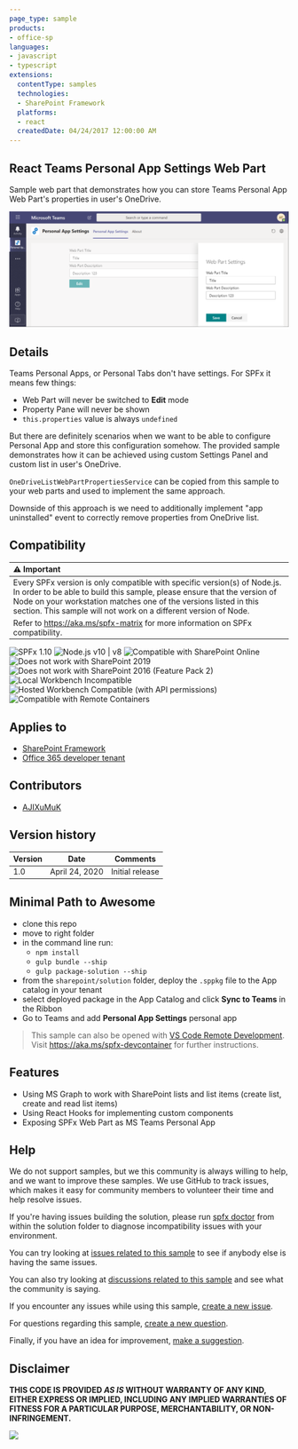 ```yaml
---
page_type: sample
products:
- office-sp
languages:
- javascript
- typescript
extensions:
  contentType: samples
  technologies:
  - SharePoint Framework
  platforms:
  - react
  createdDate: 04/24/2017 12:00:00 AM
---
```

## React Teams Personal App Settings Web Part

Sample web part that demonstrates how you can store Teams Personal App Web Part's properties in user's OneDrive.

![Teams Personal App](./assets/teams-personal-app-settings.png)

## Details

Teams Personal Apps, or Personal Tabs don't have settings.
For SPFx it means few things:
* Web Part will never be switched to **Edit** mode
* Property Pane will never be shown
* `this.properties` value is always `undefined`

But there are definitely scenarios when we want to be able to configure Personal App and store this configuration somehow.
The provided sample demonstrates how it can be achieved using custom Settings Panel and custom list in user's OneDrive.

`OneDriveListWebPartPropertiesService` can be copied from this sample to your web parts and used to implement the same approach.

Downside of this approach is we need to additionally implement "app uninstalled" event to correctly remove properties from OneDrive list.

## Compatibility

| :warning: Important          |
|:---------------------------|
| Every SPFx version is only compatible with specific version(s) of Node.js. In order to be able to build this sample, please ensure that the version of Node on your workstation matches one of the versions listed in this section. This sample will not work on a different version of Node.|
|Refer to <https://aka.ms/spfx-matrix> for more information on SPFx compatibility.   |

![SPFx 1.10](https://img.shields.io/badge/SPFx-1.10.0-green.svg) 
![Node.js v10 | v8](https://img.shields.io/badge/Node.js-v10%20%7C%20v8-green.svg) 
![Compatible with SharePoint Online](https://img.shields.io/badge/SharePoint%20Online-Compatible-green.svg)
![Does not work with SharePoint 2019](https://img.shields.io/badge/SharePoint%20Server%202019-Incompatible-red.svg)
![Does not work with SharePoint 2016 (Feature Pack 2)](https://img.shields.io/badge/SharePoint%20Server%202016%20(Feature%20Pack%202)-Incompatible-red.svg "SharePoint Server 2016 Feature Pack 2 requires SPFx 1.1")
![Local Workbench Incompatible](https://img.shields.io/badge/Local%20Workbench-Incompatible-red.svg "Requires access to the user's OneDrive")
![Hosted Workbench Compatible (with API permissions)](https://img.shields.io/badge/Hosted%20Workbench-Compatible%20(with%20API%20permissions)-yellow.svg)
![Compatible with Remote Containers](https://img.shields.io/badge/Remote%20Containers-Compatible-green.svg)


## Applies to

* [SharePoint Framework](https://learn.microsoft.com/sharepoint/dev/spfx/sharepoint-framework-overview)
* [Office 365 developer tenant](https://learn.microsoft.com/sharepoint/dev/spfx/set-up-your-developer-tenant)

## Contributors

* [AJIXuMuK](https://github.com/AJIXuMuK)

## Version history

Version|Date|Comments
-------|----|--------
1.0|April 24, 2020|Initial release


## Minimal Path to Awesome
* clone this repo
* move to right folder
* in the command line run:
  * `npm install`
  * `gulp bundle --ship`
  * `gulp package-solution --ship`
* from the `sharepoint/solution` folder, deploy the `.sppkg` file to the App catalog in your tenant
* select deployed package in the App Catalog and click **Sync to Teams** in the Ribbon
* Go to Teams and add **Personal App Settings** personal app

>  This sample can also be opened with [VS Code Remote Development](https://code.visualstudio.com/docs/remote/remote-overview). Visit https://aka.ms/spfx-devcontainer for further instructions.

## Features

* Using MS Graph to work with SharePoint lists and list items (create list, create and read list items)
* Using React Hooks for implementing custom components
* Exposing SPFx Web Part as MS Teams Personal App


## Help

We do not support samples, but we this community is always willing to help, and we want to improve these samples. We use GitHub to track issues, which makes it easy for  community members to volunteer their time and help resolve issues.

If you're having issues building the solution, please run [spfx doctor](https://pnp.github.io/cli-microsoft365/cmd/spfx/spfx-doctor/) from within the solution folder to diagnose incompatibility issues with your environment.

You can try looking at [issues related to this sample](https://github.com/pnp/sp-dev-fx-webparts/issues?q=label%3A%22sample%3A%20react-teams-personal-app-settings") to see if anybody else is having the same issues.

You can also try looking at [discussions related to this sample](https://github.com/pnp/sp-dev-fx-webparts/discussions?discussions_q=react-teams-personal-app-settings) and see what the community is saying.

If you encounter any issues while using this sample, [create a new issue](https://github.com/pnp/sp-dev-fx-webparts/issues/new?assignees=&labels=Needs%3A+Triage+%3Amag%3A%2Ctype%3Abug-suspected%2Csample%3A%20react-teams-personal-app-settings&template=bug-report.yml&sample=react-teams-personal-app-settings&authors=@AJIXuMuK&title=react-teams-personal-app-settings%20-%20).

For questions regarding this sample, [create a new question](https://github.com/pnp/sp-dev-fx-webparts/issues/new?assignees=&labels=Needs%3A+Triage+%3Amag%3A%2Ctype%3Aquestion%2Csample%3A%20react-teams-personal-app-settings&template=question.yml&sample=react-teams-personal-app-settings&authors=@AJIXuMuK&title=react-teams-personal-app-settings%20-%20).

Finally, if you have an idea for improvement, [make a suggestion](https://github.com/pnp/sp-dev-fx-webparts/issues/new?assignees=&labels=Needs%3A+Triage+%3Amag%3A%2Ctype%3Aenhancement%2Csample%3A%20react-teams-personal-app-settings&template=question.yml&sample=react-teams-personal-app-settings&authors=@AJIXuMuK&title=react-teams-personal-app-settings%20-%20).

## Disclaimer

**THIS CODE IS PROVIDED *AS IS* WITHOUT WARRANTY OF ANY KIND, EITHER EXPRESS OR IMPLIED, INCLUDING ANY IMPLIED WARRANTIES OF FITNESS FOR A PARTICULAR PURPOSE, MERCHANTABILITY, OR NON-INFRINGEMENT.**


<img src="https://pnptelemetry.azurewebsites.net/sp-dev-fx-webparts/samples/react-teams-personal-app-settings" />
